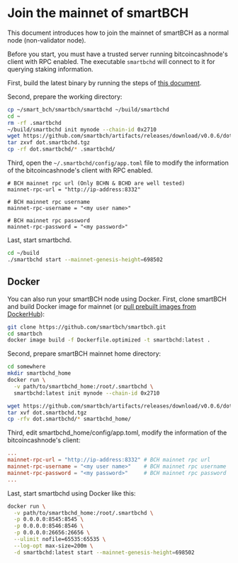 # Join the mainnet of smartBCH

This document introduces how to join the mainnet of smartBCH as a normal node (non-validator node).

Before you start, you must have a trusted server running bitcoincashnode's client with RPC enabled. The executable `smartbchd` will connect to it for querying staking information.

First, build the latest binary by running the steps of [this document](developers-guide/build-smartbchd.md).

Second, prepare the working directory:

```bash
cp ~/smart_bch/smartbch/smartbchd ~/build/smartbchd
cd ~
rm -rf .smartbchd
~/build/smartbchd init mynode --chain-id 0x2710
wget https://github.com/smartbch/artifacts/releases/download/v0.0.6/dot.smartbchd.tgz
tar zxvf dot.smartbchd.tgz
cp -rf dot.smartbchd/* .smartbchd/
```

Third, open the `~/.smartbchd/config/app.toml` file to modify the information of the bitcoincashnode's client with RPC enabled.

```
# BCH mainnet rpc url (Only BCHN & BCHD are well tested)
mainnet-rpc-url = "http://ip-address:8332"

# BCH mainnet rpc username
mainnet-rpc-username = "<my user name>"

# BCH mainnet rpc password
mainnet-rpc-password = "<my password>"
```

Last, start smartbchd. 

```bash
cd ~/build
./smartbchd start --mainnet-genesis-height=698502
```



## Docker

You can also run your smartBCH node using Docker. First, clone smartBCH and build Docker image for mainnet (or [pull prebuilt images from DockerHub](https://hub.docker.com/r/smartbch/smartbchd/tags)):

```bash
git clone https://github.com/smartbch/smartbch.git
cd smartbch
docker image build -f Dockerfile.optimized -t smartbchd:latest .
```

Second, prepare smartBCH mainnet home directory:

```bash
cd somewhere
mkdir smartbchd_home
docker run \
  -v path/to/smartbchd_home:/root/.smartbchd \
  smartbchd:latest init mynode --chain-id 0x2710

wget https://github.com/smartbch/artifacts/releases/download/v0.0.6/dot.smartbchd.tgz
tar xvf dot.smartbchd.tgz
cp -rfv dot.smartbchd/* smartbchd_home/
```

Third, edit smartbchd_home/config/app.toml, modify the information of the bitcoincashnode's client:

```toml
...
mainnet-rpc-url = "http://ip-address:8332" # BCH mainnet rpc url
mainnet-rpc-username = "<my user name>"    # BCH mainnet rpc username
mainnet-rpc-password = "<my password>"     # BCH mainnet rpc password
...
```

Last, start smartbchd using Docker like this:

```bash
docker run \
  -v path/to/smartbchd_home:/root/.smartbchd \
  -p 0.0.0.0:8545:8545 \
  -p 0.0.0.0:8546:8546 \
  -p 0.0.0.0:26656:26656 \
  --ulimit nofile=65535:65535 \
  --log-opt max-size=200m \
  -d smartbchd:latest start --mainnet-genesis-height=698502
```

